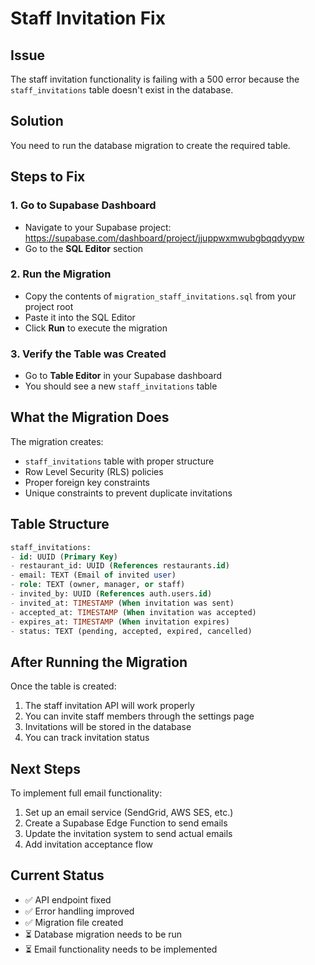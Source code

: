 # Staff Invitation Fix

## Issue
The staff invitation functionality is failing with a 500 error because the `staff_invitations` table doesn't exist in the database.

## Solution
You need to run the database migration to create the required table.

## Steps to Fix

### 1. Go to Supabase Dashboard
- Navigate to your Supabase project: https://supabase.com/dashboard/project/jjuppwxmwubgbqqdyypw
- Go to the **SQL Editor** section

### 2. Run the Migration
- Copy the contents of `migration_staff_invitations.sql` from your project root
- Paste it into the SQL Editor
- Click **Run** to execute the migration

### 3. Verify the Table was Created
- Go to **Table Editor** in your Supabase dashboard
- You should see a new `staff_invitations` table

## What the Migration Does

The migration creates:
- `staff_invitations` table with proper structure
- Row Level Security (RLS) policies
- Proper foreign key constraints
- Unique constraints to prevent duplicate invitations

## Table Structure

```sql
staff_invitations:
- id: UUID (Primary Key)
- restaurant_id: UUID (References restaurants.id)
- email: TEXT (Email of invited user)
- role: TEXT (owner, manager, or staff)
- invited_by: UUID (References auth.users.id)
- invited_at: TIMESTAMP (When invitation was sent)
- accepted_at: TIMESTAMP (When invitation was accepted)
- expires_at: TIMESTAMP (When invitation expires)
- status: TEXT (pending, accepted, expired, cancelled)
```

## After Running the Migration

Once the table is created:
1. The staff invitation API will work properly
2. You can invite staff members through the settings page
3. Invitations will be stored in the database
4. You can track invitation status

## Next Steps

To implement full email functionality:
1. Set up an email service (SendGrid, AWS SES, etc.)
2. Create a Supabase Edge Function to send emails
3. Update the invitation system to send actual emails
4. Add invitation acceptance flow

## Current Status

- ✅ API endpoint fixed
- ✅ Error handling improved
- ✅ Migration file created
- ⏳ Database migration needs to be run
- ⏳ Email functionality needs to be implemented
